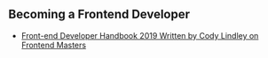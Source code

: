 ## **Becoming a Frontend Developer**
- [Front-end Developer Handbook 2019 Written by Cody Lindley on Frontend Masters](https://frontendmasters.com/guides/front-end-handbook/2019/)
